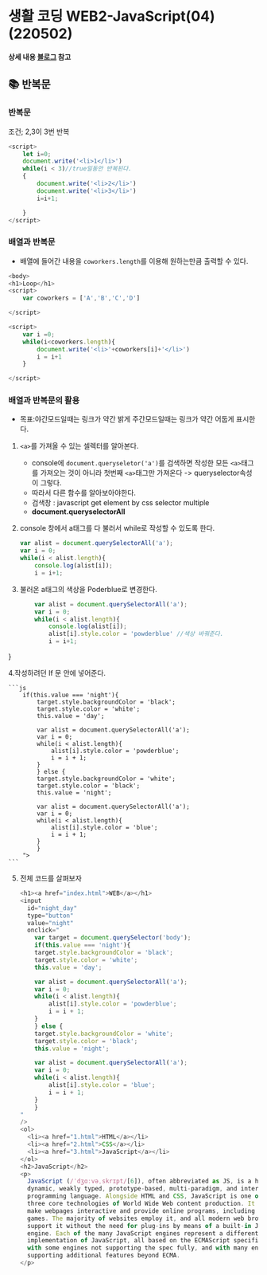 # 생활 코딩 WEB2-JavaScript(04)(220502)

**상세 내용 [블로그](https://opentutorials.org/course/3085/18868) 참고**

## 📚 반복문

### 반복문

조건; 2,3이 3번 반복

```js
<script>
    let i=0;
    document.write('<li>1</li>')
    while(i < 3)//true일동안 반복된다.
    {
        document.write('<li>2</li>')
        document.write('<li>3</li>')
        i=i+1;

    }
</script>
```

### 배열과 반복문

- 배열에 들어간 내용을 `coworkers.length`를 이용해 원하는만큼 출력할 수 있다.

```js
<body>
<h1>Loop</h1>
<script>
    var coworkers = ['A','B','C','D']

</script>

<script>
    var i =0;
    while(i<coworkers.length){
        document.write('<li>'+coworkers[i]+'</li>')
        i = i+1
    }

</script>
```

### 배열과 반복문의 활용

- 목표:야간모드일때는 링크가 약간 밝게 주간모드일때는 링크가 약간 어둡게 표시한다.

1. `<a>`를 가져올 수 있는 셀렉터를 알아본다.

   - console에 `document.queryseletor('a')`를 검색하면 작성한 모든 `<a>`태그를 가져오는 것이 아니라 첫번째 `<a>`태그만 가져온다 -> queryselector속성이 그렇다.
   - 따라서 다른 함수를 알아보아야한다.
   - 검색창 : javascript get element by css selector multiple
   - **document.queryselectorAll**

2. console 창에서 a태그를 다 불러서 while로 작성할 수 있도록 한다.
   ```js
   var alist = document.querySelectorAll('a');
   var i = 0;
   while(i < alist.length){
       console.log(alist[i]);
       i = i+1;
   ```
3. 불러온 a태그의 색상을 Poderblue로 변경한다.

   ```js
       var alist = document.querySelectorAll('a');
       var i = 0;
       while(i < alist.length){
           console.log(alist[i]);
           alist[i].style.color = 'powderblue' //색상 바꿔준다.
           i = i+1;
   ```

}

4.작성하려던 If 문 안에 넣어준다.

    ```js
        if(this.value === 'night'){
            target.style.backgroundColor = 'black';
            target.style.color = 'white';
            this.value = 'day';

            var alist = document.querySelectorAll('a');
            var i = 0;
            while(i < alist.length){
                alist[i].style.color = 'powderblue';
                i = i + 1;
            }
            } else {
            target.style.backgroundColor = 'white';
            target.style.color = 'black';
            this.value = 'night';

            var alist = document.querySelectorAll('a');
            var i = 0;
            while(i < alist.length){
                alist[i].style.color = 'blue';
                i = i + 1;
            }
            }
        ">
    ```

5. 전체 코드를 살펴보자

   ```js
   <h1><a href="index.html">WEB</a></h1>
   <input
     id="night_day"
     type="button"
     value="night"
     onclick="
       var target = document.querySelector('body');
       if(this.value === 'night'){
       target.style.backgroundColor = 'black';
       target.style.color = 'white';
       this.value = 'day';

       var alist = document.querySelectorAll('a');
       var i = 0;
       while(i < alist.length){
           alist[i].style.color = 'powderblue';
           i = i + 1;
       }
       } else {
       target.style.backgroundColor = 'white';
       target.style.color = 'black';
       this.value = 'night';

       var alist = document.querySelectorAll('a');
       var i = 0;
       while(i < alist.length){
           alist[i].style.color = 'blue';
           i = i + 1;
       }
       }
   "
   />
   <ol>
     <li><a href="1.html">HTML</a></li>
     <li><a href="2.html">CSS</a></li>
     <li><a href="3.html">JavaScript</a></li>
   </ol>
   <h2>JavaScript</h2>
   <p>
     JavaScript (/ˈdʒɑːvəˌskrɪpt/[6]), often abbreviated as JS, is a high-level,
     dynamic, weakly typed, prototype-based, multi-paradigm, and interpreted
     programming language. Alongside HTML and CSS, JavaScript is one of the
     three core technologies of World Wide Web content production. It is used to
     make webpages interactive and provide online programs, including video
     games. The majority of websites employ it, and all modern web browsers
     support it without the need for plug-ins by means of a built-in JavaScript
     engine. Each of the many JavaScript engines represent a different
     implementation of JavaScript, all based on the ECMAScript specification,
     with some engines not supporting the spec fully, and with many engines
     supporting additional features beyond ECMA.
   </p>
   ```
